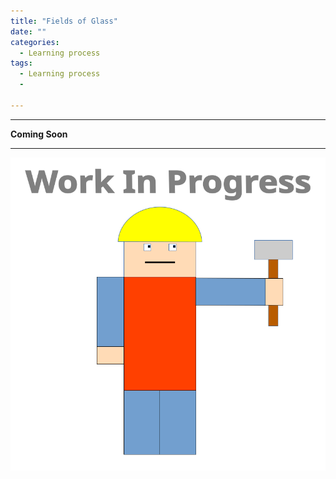 ```yaml
---
title: "Fields of Glass"
date: ""
categories:
  - Learning process
tags:
  - Learning process
  - 

---
```


***

<strong>Coming Soon</strong>

***
<!--FPGA-->
![WIP](/assets/images/common/WIP.png)